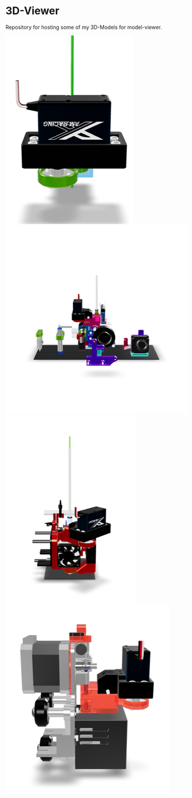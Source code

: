 # 3D-Viewer

Repository for hosting some of my 3D-Models for model-viewer.

[![.](posters/FCBM.png)](https://technik-gegg.github.io/3D-Viewer/FCBM.html)
[![.](posters/FCE3DV6.png)](https://technik-gegg.github.io/3D-Viewer/FCE3DV6.html)
[![.](posters/FCBIQUH2.png)](https://technik-gegg.github.io/3D-Viewer/FCBIQUH2.html)
[![.](posters/FCMSWISS.png)](https://technik-gegg.github.io/3D-Viewer/FCMSWISS.html)
